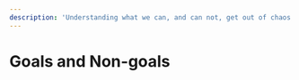 ```yaml
---
description: 'Understanding what we can, and can not, get out of chaos engineering.'
---
```


# Goals and Non-goals

